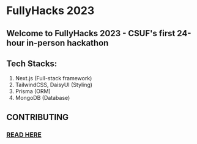 # FullyHacks 2023

## Welcome to FullyHacks 2023 - CSUF's first 24-hour in-person hackathon

## Tech Stacks:

1. Next.js (Full-stack framework)
2. TailwindCSS, DaisyUI (Styling)
3. Prisma (ORM)
4. MongoDB (Database)

## CONTRIBUTING

### [READ HERE](https://github.com/acmcsufoss/fullyhacks/blob/main/CONTRIBUTING.MD)
